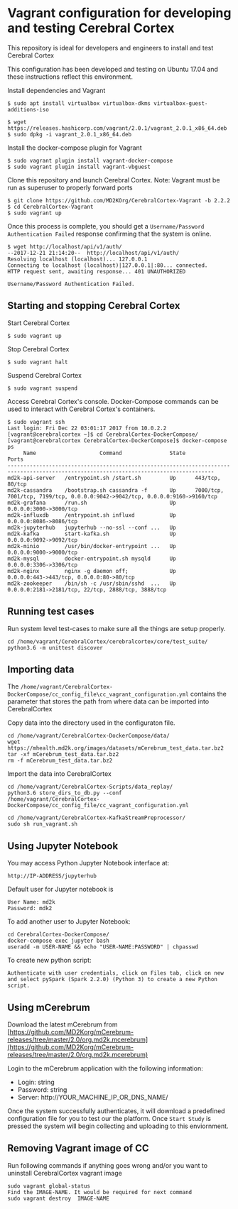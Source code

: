 
# Vagrant configuration for developing and testing Cerebral Cortex
This repository is ideal for developers and engineers to install and test
Cerebral Cortex

This configuration has been developed and testing on Ubuntu 17.04 and these
instructions reflect this environment.

Install dependencies and Vagrant
```
$ sudo apt install virtualbox virtualbox-dkms virtualbox-guest-additions-iso

$ wget https://releases.hashicorp.com/vagrant/2.0.1/vagrant_2.0.1_x86_64.deb
$ sudo dpkg -i vagrant_2.0.1_x86_64.deb
```

Install the docker-compose plugin for Vagrant
```
$ sudo vagrant plugin install vagrant-docker-compose
$ sudo vagrant plugin install vagrant-vbguest
```

Clone this repository and launch Cerebral Cortex.  Note: Vagrant must be run as superuser to properly forward ports
```
$ git clone https://github.com/MD2KOrg/CerebralCortex-Vagrant -b 2.2.2
$ cd CerebralCortex-Vagrant
$ sudo vagrant up
```

Once this process is complete, you should get a `Username/Password Authentication Failed` response confirming that the system is online.
```
$ wget http://localhost/api/v1/auth/
--2017-12-21 21:14:20--  http://localhost/api/v1/auth/
Resolving localhost (localhost)... 127.0.0.1
Connecting to localhost (localhost)|127.0.0.1|:80... connected.
HTTP request sent, awaiting response... 401 UNAUTHORIZED

Username/Password Authentication Failed.
```


## Starting and stopping Cerebral Cortex

Start Cerebral Cortex
```
$ sudo vagrant up
```

Stop Cerebral Cortex
```
$ sudo vagrant halt
```

Suspend Cerebral Cortex
```
$ sudo vagrant suspend
```

Access Cerebral Cortex's console.  Docker-Compose commands can be used to
interact with Cerebral Cortex's containers.
```
$ sudo vagrant ssh
Last login: Fri Dec 22 03:01:17 2017 from 10.0.2.2
[vagrant@cerebralcortex ~]$ cd CerebralCortex-DockerCompose/
[vagrant@cerebralcortex CerebralCortex-DockerCompose]$ docker-compose ps
     Name                    Command               State                                      Ports
---------------------------------------------------------------------------------------------------------------------------------------
md2k-api-server   /entrypoint.sh /start.sh         Up      443/tcp, 80/tcp
md2k-cassandra    /bootstrap.sh cassandra -f       Up      7000/tcp, 7001/tcp, 7199/tcp, 0.0.0.0:9042->9042/tcp, 0.0.0.0:9160->9160/tcp
md2k-grafana      /run.sh                          Up      0.0.0.0:3000->3000/tcp
md2k-influxdb     /entrypoint.sh influxd           Up      0.0.0.0:8086->8086/tcp
md2k-jupyterhub   jupyterhub --no-ssl --conf ...   Up
md2k-kafka        start-kafka.sh                   Up      0.0.0.0:9092->9092/tcp
md2k-minio        /usr/bin/docker-entrypoint ...   Up      0.0.0.0:9000->9000/tcp
md2k-mysql        docker-entrypoint.sh mysqld      Up      0.0.0.0:3306->3306/tcp
md2k-nginx        nginx -g daemon off;             Up      0.0.0.0:443->443/tcp, 0.0.0.0:80->80/tcp
md2k-zookeeper    /bin/sh -c /usr/sbin/sshd  ...   Up      0.0.0.0:2181->2181/tcp, 22/tcp, 2888/tcp, 3888/tcp
```

## Running test cases
Run system level test-cases to make sure all the things are setup properly.
```
cd /home/vagrant/CerebralCortex/cerebralcortex/core/test_suite/
python3.6 -m unittest discover
```

## Importing data
The
`/home/vagrant/CerebralCortex-DockerCompose/cc_config_file\cc_vagrant_configuration.yml`
contains the parameter that stores the path from where data can be imported into 
CerebralCortex

Copy data into the directory used in the configuraton file.
```
cd /home/vagrant/CerebralCortex-DockerCompose/data/
wget https://mhealth.md2k.org/images/datasets/mCerebrum_test_data.tar.bz2
tar -xf mCerebrum_test_data.tar.bz2
rm -f mCerebrum_test_data.tar.bz2
```

Import the data into CerebralCortex
```
cd /home/vagrant/CerebralCortex-Scripts/data_replay/
python3.6 store_dirs_to_db.py --conf
/home/vagrant/CerebralCortex-DockerCompose/cc_config_file/cc_vagrant_configuration.yml

cd /home/vagrant/CerebralCortex-KafkaStreamPreprocessor/
sudo sh run_vagrant.sh

```
## Using Jupyter Notebook
You may access Python Jupyter Notebook interface at:
```
http://IP-ADDRESS/jupyterhub
```

Default user for Jupyter notebook is
```
User Name: md2k
Password: mdk2
```
To add another user to Jupyter Notebook:
```
cd CerebralCortex-DockerCompose/
docker-compose exec jupyter bash
useradd -m USER-NAME && echo "USER-NAME:PASSWORD" | chpasswd
```
To create new python script:
```
Authenticate with user credentials, click on Files tab, click on new and select pySpark (Spark 2.2.0) (Python 3) to create a new Python script.
```

## Using mCerebrum

Download the latest mCerebrum from [https://github.com/MD2Korg/mCerebrum-releases/tree/master/2.0/org.md2k.mcerebrum](https://github.com/MD2Korg/mCerebrum-releases/tree/master/2.0/org.md2k.mcerebrum)

Login to the mCerebrum application with the following information:
* Login: string
* Password: string
* Server: http://YOUR_MACHINE_IP_OR_DNS_NAME/

Once the system successfully authenticates, it will download a predefined
configuration file for you to test our the platform.  Once `Start Study` is
pressed the system will begin collecting and uploading to this enviornment.

## Removing Vagrant image of CC
Run following commands if anything goes wrong and/or you want to uninstall CerebralCortex vagrant image
```
sudo vagrant global-status
Find the IMAGE-NAME. It would be required for next command
sudo vagrant destroy  IMAGE-NAME
```
